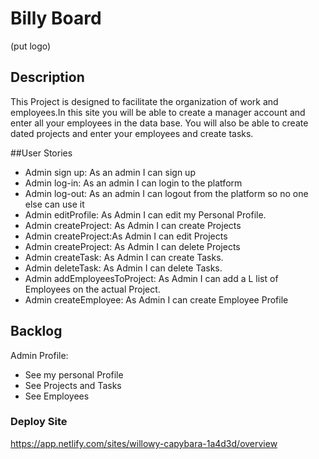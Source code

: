 # Billy Board
(put logo)

## Description
This Project is designed to facilitate the organization of work and employees.In this site you will be able to create a manager account and enter all your employees in the data base.
You will also be able to create dated projects and enter your employees and create tasks.

##User Stories
- Admin sign up: As an admin I can sign up
- Admin log-in: As an admin I can login to the platform
- Admin log-out: As an admin I can logout from the platform so no one else can use it
- Admin editProfile: As Admin I can edit my Personal Profile.
- Admin createProject: As Admin I can create Projects
- Admin createProject:As Admin I can edit Projects
- Admin createProject: As Admin I can delete Projects
- Admin createTask: As Admin I can create Tasks.
- Admin deleteTask: As Admin I can delete Tasks.
- Admin addEmployeesToProject: As Admin I can add a L   list of Employees on the actual Project.
- Admin createEmployee: As Admin I can create Employee Profile

## Backlog

Admin Profile:
- See my personal Profile
- See Projects and Tasks
- See Employees

### Deploy Site
https://app.netlify.com/sites/willowy-capybara-1a4d3d/overview

